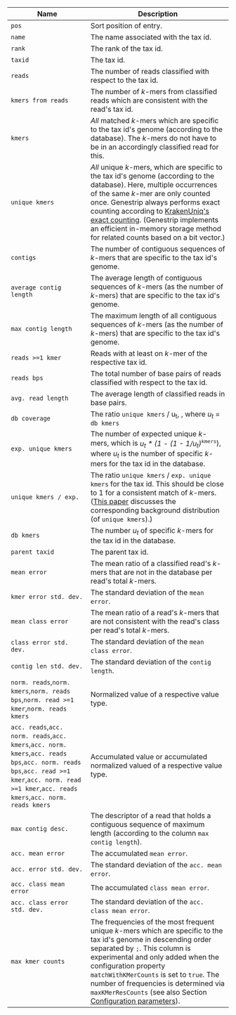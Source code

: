|Name|Description|
|-|-|
|`pos`|Sort position of entry.|
|`name`|The name associated with the tax id.|
|`rank`|The rank of the tax id.|
|`taxid`|The tax id.|
|`reads`|The number of reads classified with respect to the tax id.|
|`kmers from reads`|The number of *k*-mers from classified reads which are consistent with the read's tax id.|
|`kmers`|*All* matched *k*-mers which are specific to the tax id's genome (according to the database). The *k*-mers do not have to be in an accordingly classified read for this.|
|`unique kmers`|*All* unique *k*-mers, which are specific to the tax id's genome (according to the database). Here, multiple occurrences of the same *k*-mer are only counted once. Genestrip always performs exact counting according to [KrakenUniq's exact counting](https://genomebiology.biomedcentral.com/articles/10.1186/s13059-018-1568-0#Sec8). (Genestrip implements an efficient in-memory storage method for related counts based on a bit vector.)|
|`contigs`|The number of contiguous sequences of *k*-mers that are specific to the tax id's genome.|
|`average contig length`|The average length of contiguous sequences of *k*-mers (as the number of *k*-mers) that are specific to the tax id's genome.|
|`max contig length`|The maximum length of all contiguous sequences of *k*-mers (as the number of *k*-mers) that are specific to the tax id's genome.|
|`reads >=1 kmer`|Reads with at least on *k*-mer of the respective tax id.|
|`reads bps`|The total number of base pairs of reads classified with respect to the tax id.|
|`avg. read length`|The average length of classified reads in base pairs.|
|`db coverage`|The ratio `unique kmers` / u<sub>t</sub>, , where *u<sub>t</sub>* = `db kmers`|
|`exp. unique kmers`|The number of expected unique *k*-mers, which is *u<sub>t</sub> * (1 - (1 - 1/u<sub>t</sub>)*<sup>`kmers`</sup>), where *u<sub>t</sub>* is the number of specific *k*-mers for the tax id in the database.|
|`unique kmers / exp.`|The ratio `unique kmers` / `exp. unique kmers` for the tax id. This should be close to 1 for a consistent match of *k*-mers. ([This paper](https://arxiv.org/pdf/1602.05822.pdf) discusses the corresponding background distribution (of `unique kmers`).)|
|`db kmers`|The number *u<sub>t</sub>* of specific *k*-mers for the tax id in the database.|
|`parent taxid`|The parent tax id.|
|`mean error`|The mean ratio of a classified read's *k*-mers that are not in the database per read's total *k*-mers.|
|`kmer error std. dev.`|The standard deviation of the `mean error`.|
|`mean class error`|The mean ratio of a read's *k*-mers that are not consistent with the read's class per read's total *k*-mers.|
|`class error std. dev.`|The standard deviation of the `mean class error`.|
|`contig len std. dev.`|The standard deviation of the `contig length`.|
|`norm. reads`,`norm. kmers`,`norm. reads bps`,`norm. read >=1 kmer`,`norm. reads kmers`|Normalized value of a respective value type.|
|`acc. reads`,`acc. norm. reads`,`acc. kmers`,`acc. norm. kmers`,`acc. reads bps`,`acc. norm. reads bps`,`acc. read >=1 kmer`,`acc. norm. read >=1 kmer`,`acc. reads kmers`,`acc. norm. reads kmers`|Accumulated value or accumulated normalized valued of a respective value type.|
|`max contig desc.`|The descriptor of a read that holds a contiguous sequence of maximum length (according to the column `max contig length`).|
|`acc. mean error`|The accumulated `mean error`.|
|`acc. error std. dev.`|The standard deviation of the `acc. mean error`.|
|`acc. class mean error`|The accumulated `class mean error`.|
|`acc. class error std. dev.`|The standard deviation of the `acc. class mean error`.|
|`max kmer counts`|The frequencies of the most frequent unique *k*-mers which are specific to the tax id's genome in descending order separated by `;`. This column is experimental and only added when the configuration property `matchWithKMerCounts` is set to `true`. The number of frequencies is determined via `maxKMerResCounts` (see also Section [Configuration parameters](#configuration-parameters)).|
